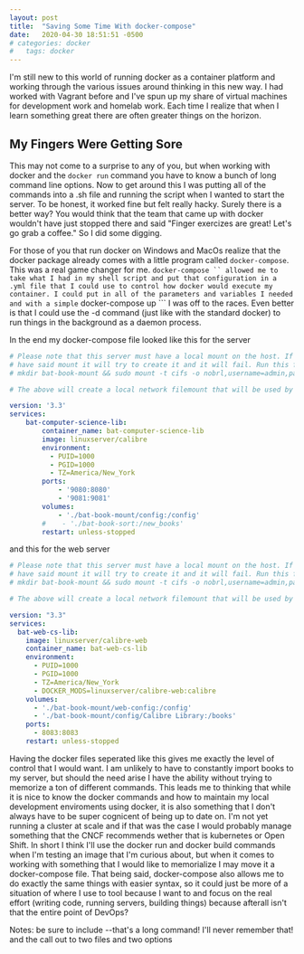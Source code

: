 ```yaml
---
layout: post
title:  "Saving Some Time With docker-compose"
date:   2020-04-30 18:51:51 -0500
# categories: docker
#   tags: docker
---
```

I'm still new to this world of running docker as a container platform and working through the various issues around thinking in this new way. I had worked with Vagrant before and I've spun up my share of virtual machines for development work and homelab work. Each time I realize that when I learn something great there are often greater things on the horizon. 

## My Fingers Were Getting Sore

This may not come to a surprise to any of you, but when working with docker and the ``` docker run ``` command you have to know a bunch of long command line options. Now to get around this I was putting all of the commands into a .sh file and running the script when I wanted to start the server. To be honest, it worked fine but felt really hacky. Surely there is a better way? You would think that the team that came up with docker wouldn't have just stopped there and said "Finger exercizes are great! Let's go grab a coffee." So I did some digging.

For those of you that run docker on Windows and MacOs realize that the docker package already comes with a little program called ``` docker-compose ```. This was a real game changer for me. ``` docker-compose `` allowed me to take what I had in my shell script and put that configuration in a .yml file that I could use to control how docker would execute my container. I could put in all of the parameters and variables I needed and with a simple ``` docker-compose up ``` I was off to the races. Even better is that I could use the -d command (just like with the standard docker) to run things in the background as a daemon process. 

In the end my docker-compose file looked like this for the server
``` yaml
# Please note that this server must have a local mount on the host. If the host does not
# have said mount it will try to create it and it will fail. Run this first
# mkdir bat-book-mount && sudo mount -t cifs -o nobrl,username=admin,password={password},uid=1000,gid=1000,rw //192.168.1.13/books/computer_science bat-book-mount

# The above will create a local network filemount that will be used by the server.

version: '3.3'
services:
    bat-computer-science-lib:
        container_name: bat-computer-science-lib
        image: linuxserver/calibre
        environment:
          - PUID=1000
          - PGID=1000
          - TZ=America/New_York
        ports:
            - '9080:8080'
            - '9081:9081'
        volumes:
            - './bat-book-mount/config:/config'
        #    - './bat-book-sort:/new_books'
        restart: unless-stopped
```

and this for the web server

``` yaml
# Please note that this server must have a local mount on the host. If the host does not
# have said mount it will try to create it and it will fail. Run this first
# mkdir bat-book-mount && sudo mount -t cifs -o nobrl,username=admin,password={password},uid=1000,gid=1000,rw //192.168.1.13/books/computer_science bat-book-mount

# The above will create a local network filemount that will be used by the server. 

version: "3.3"
services:
  bat-web-cs-lib:
    image: linuxserver/calibre-web
    container_name: bat-web-cs-lib
    environment:
      - PUID=1000
      - PGID=1000
      - TZ=America/New_York
      - DOCKER_MODS=linuxserver/calibre-web:calibre
    volumes:
      - './bat-book-mount/web-config:/config'
      - './bat-book-mount/config/Calibre Library:/books'
    ports:
      - 8083:8083
    restart: unless-stopped
```
Having the docker files seperated like this gives me exactly the level of control that I would want. I am unlikely to have to constantly import books to my server, but should the need arise I have the ability without trying to memorize a ton of different commands. This leads me to thinking that while it is nice to know the docker commands and how to maintain my local development enviroments using docker, it is also something that I don't always have to be super cognicent of being up to date on. I'm not yet running a cluster at scale and if that was the case I would probably manage something that the CNCF recommends wether that is kubernetes or Open Shift. In short I think I'll use the docker run and docker build commands when I'm testing an image that I'm curious about, but when it comes to working with something that I would like to memorialize I may move it a docker-compose file. That being said, docker-compose also allows me to do exactly the same things with easier syntax, so it could just be more of a situation of where I use to tool because I want to and focus on the real effort (writing code, running servers, building things) because afterall isn't that the entire point of DevOps? 


Notes: be sure to include --that's a long command! I'll never remember that! and the call out to two files and two options